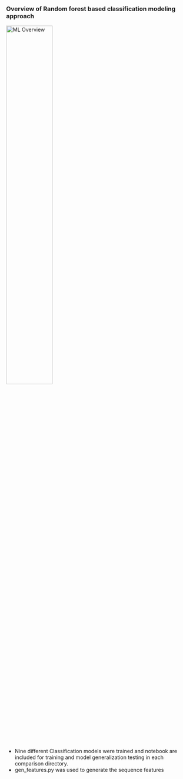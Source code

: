 ### Overview of Random forest based classification modeling approach


<img src="https://github.com/user-attachments/assets/193f1ab4-8d10-4cb4-9d9b-4204154ff3f4" alt="ML Overview" style="width:50%; height:auto;">

* Nine different Classification models were trained and notebook are included for training and model generalization testing in each comparison directory.
* gen_features.py was used to generate the sequence features
